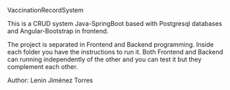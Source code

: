 VaccinationRecordSystem


This is a CRUD system Java-SpringBoot based with Postgresql databases and Angular-Bootstrap in frontend. 

The project is separated in Frontend and Backend programming. Inside each folder you have the instructions to run it.
Both Frontend and Backend can running independently of the other and you can test it but they complement each other.

Author: Lenin Jiménez Torres
 
